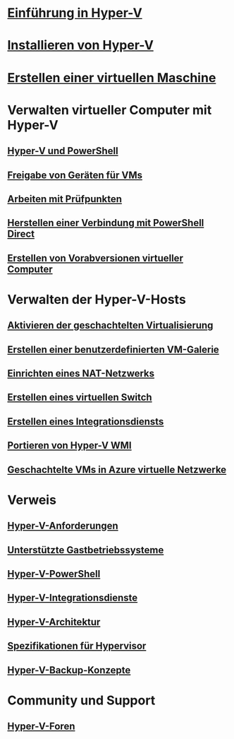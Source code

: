 # [Einführung in Hyper-V](./about/index.md)
# [Installieren von Hyper-V](quick-start/enable-hyper-v.md)
# [Erstellen einer virtuellen Maschine](quick-start/quick-create-virtual-machine.md)

# Verwalten virtueller Computer mit Hyper-V
## [Hyper-V und PowerShell](quick-start/try-hyper-v-powershell.md)
## [Freigabe von Geräten für VMs](user-guide/enhanced-session-mode.md)
## [Arbeiten mit Prüfpunkten](user-guide/checkpoints.md)
## [Herstellen einer Verbindung mit PowerShell Direct](user-guide/powershell-direct.md)
## [Erstellen von Vorabversionen virtueller Computer](user-guide/create-pre-release-vm.md)

# Verwalten der Hyper-V-Hosts
## [Aktivieren der geschachtelten Virtualisierung](user-guide/nested-virtualization.md)
## [Erstellen einer benutzerdefinierten VM-Galerie](user-guide/custom-gallery.md)
## [Einrichten eines NAT-Netzwerks](user-guide/setup-nat-network.md)
## [Erstellen eines virtuellen Switch](quick-start/connect-to-network.md)
## [Erstellen eines Integrationsdiensts](user-guide/make-integration-service.md)
## [Portieren von Hyper-V WMI](user-guide/refactor-wmiv1-to-wmiv2.md)
## [Geschachtelte VMs in Azure virtuelle Netzwerke](user-guide/nested-virtualization-azure-virtual-network.md) 

# Verweis
## [Hyper-V-Anforderungen](reference/hyper-v-requirements.md)
## [Unterstützte Gastbetriebssysteme](about/supported-guest-os.md)
## [Hyper-V-PowerShell](https://technet.microsoft.com/library/hh848559.aspx)
## [Hyper-V-Integrationsdienste](reference/integration-services.md)
## [Hyper-V-Architektur](reference/hyper-v-architecture.md)
## [Spezifikationen für Hypervisor](reference/tlfs.md)
## [Hyper-V-Backup-Konzepte](reference/HyperVBackupApproaches.md)

# Community und Support
## [Hyper-V-Foren](https://social.technet.microsoft.com/Forums/windowsserver/en-US/home?forum=winserverhyperv)
